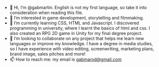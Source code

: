 - 👋 Hi, I’m @gabmartin. English is not my first language, so take it into consideration when reading this file.
- 👀 I’m interested in game development, storytelling and filmmaking.
- 🌱 I’m currently learning CSS, HTML and Javascript. I discovered programming in university, where I learnt the basics of html and css. 
I also created an RPG 2D game in Unity for my final degree project.
- 💞️ I’m looking to collaborate on any project that helps me learn new languages or improve my knowledge.
I have a degree in media studies, so I have experience with video editing, screenwriting, marketing plans, brand image, sales pitches and more! 
- 📫 How to reach me: my email is gabmarod@gmail.com 

<!---
gabmartin/gabmartin is a ✨ special ✨ repository because its `README.md` (this file) appears on your GitHub profile.
You can click the Preview link to take a look at your changes.
--->
